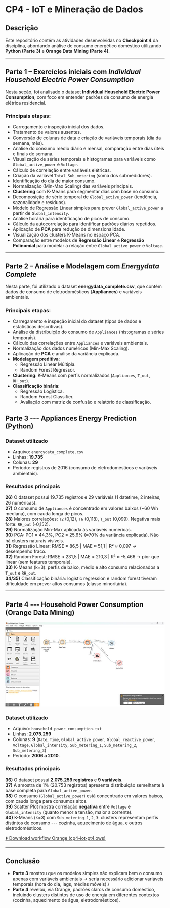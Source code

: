 # CP4 - IoT e Mineração de Dados

## Descrição

Este repositório contém as atividades desenvolvidas no **Checkpoint 4**
da disciplina, abordando análise de consumo energético doméstico
utilizando **Python (Parte 3)** e **Orange Data Mining (Parte 4)**.

------------------------------------------------------------------------

## Parte 1 – Exercícios iniciais com *Individual Household Electric Power Consumption*

Nesta seção, foi analisado o dataset **Individual Household Electric Power Consumption**, com foco em entender padrões de consumo de energia elétrica residencial.  

### Principais etapas:
- Carregamento e inspeção inicial dos dados.  
- Tratamento de valores ausentes.  
- Conversão de colunas de data e criação de variáveis temporais (dia da semana, mês).  
- Análise do consumo médio diário e mensal, comparação entre dias úteis e finais de semana.  
- Visualização de séries temporais e histogramas para variáveis como `Global_active_power` e `Voltage`.  
- Cálculo de correlação entre variáveis elétricas.  
- Criação da variável `Total_Sub_metering` (soma dos submedidores).  
- Identificação do dia de maior consumo.  
- Normalização (Min-Max Scaling) das variáveis principais.  
- **Clustering** com K-Means para segmentar dias com base no consumo.  
- Decomposição de série temporal de `Global_active_power` (tendência, sazonalidade e resíduos).  
- Modelo de Regressão Linear simples para prever `Global_active_power` a partir de `Global_intensity`.  
- Análise horária para identificação de picos de consumo.  
- Cálculo da autocorrelação para identificar padrões diários repetidos.  
- Aplicação de **PCA** para redução de dimensionalidade.  
- Visualização dos clusters K-Means no espaço PCA.  
- Comparação entre modelos de **Regressão Linear** e **Regressão Polinomial** para modelar a relação entre `Global_active_power` e `Voltage`.  

---

## Parte 2 – Análise e Modelagem com *Energydata Complete*

Nesta parte, foi utilizado o dataset **energydata_complete.csv**, que contém dados de consumo de eletrodomésticos (**Appliances**) e variáveis ambientais.  

### Principais etapas:
- Carregamento e inspeção inicial do dataset (tipos de dados e estatísticas descritivas).  
- Análise da distribuição do consumo de `Appliances` (histogramas e séries temporais).  
- Cálculo das correlações entre `Appliances` e variáveis ambientais.  
- Normalização dos dados numéricos (Min-Max Scaling).  
- Aplicação de **PCA** e análise da variância explicada.  
- **Modelagem preditiva**:  
  - Regressão Linear Múltipla.  
  - Random Forest Regressor.  
- **Clustering**: K-Means com perfis normalizados (`Appliances`, `T_out`, `RH_out`).  
- **Classificação binária**:  
  - Regressão Logística.  
  - Random Forest Classifier.  
  - Avaliação com matriz de confusão e relatório de classificação.  


## Parte 3 --- Appliances Energy Prediction (Python)

### Dataset utilizado

-   Arquivo: `energydata_complete.csv`
-   Linhas: **19.735**
-   Colunas: **29**
-   Período: registros de 2016 (consumo de eletrodomésticos e variáveis
    ambientais).

### Resultados principais

**26)** O dataset possui 19.735 registros e 29 variáveis (1 datetime, 2
inteiras, 26 numéricas).\
**27)** O consumo de `Appliances` é concentrado em valores baixos (\~60
Wh mediana), com cauda longa de picos.\
**28)** Maiores correlações: `T2` (0,12), `T6` (0,118), `T_out` (0,099).
Negativa mais forte: `RH_out` (-0,152).\
**29)** Normalização Min-Max aplicada às variáveis numéricas.\
**30)** PCA: PC1 = 44,3%, PC2 = 25,6% (≈70% da variância explicada). Não
há clusters naturais visíveis.\
**31)** Regressão Linear: RMSE ≈ 86,5 \| MAE ≈ 51,1 \| R² ≈ 0,097 →
desempenho fraco.\
**32)** Random Forest: RMSE ≈ 231,5 \| MAE ≈ 210,3 \| R² ≈ -5,466 → pior
que linear (sem features temporais).\
**33)** K-Means (k=3): perfis de baixo, médio e alto consumo
relacionados a `T_out` e `RH_out`.\
**34/35)** Classificação binária: logistic regression e random forest
tiveram dificuldade em prever altos consumos (classe minoritária).

------------------------------------------------------------------------

## Parte 4 --- Household Power Consumption (Orange Data Mining)
![Imagem Orange](https://github.com/raphatatto/cp4-iot/blob/main/img/imagem.jpg)
### Dataset utilizado

-   Arquivo: `household_power_consumption.txt`
-   Linhas: **2.075.259**
-   Colunas: **9** (`Date`, `Time`, `Global_active_power`,
    `Global_reactive_power`, `Voltage`, `Global_intensity`,
    `Sub_metering_1`, `Sub_metering_2`, `Sub_metering_3`)
-   Período: **2006 a 2010**.

### Resultados principais

**36)** O dataset possui **2.075.259 registros** e **9 variáveis**.\
**37)** A amostra de 1% (20.753 registros) apresenta distribuição
semelhante à base completa para `Global_active_power`.\
**38)** O consumo (`Global_active_power`) está concentrado em valores
baixos, com cauda longa para consumos altos.\
**39)** Scatter Plot mostra correlação **negativa** entre `Voltage` e
`Global_intensity` (quanto menor a tensão, maior a corrente).\
**40)** K-Means (k=3) com `Sub_metering_1`, `2`, `3`: clusters
representam perfis distintos de consumo --- cozinha, aquecimento de
água, e outros eletrodomésticos.

[⬇️ Download workflow Orange (cp4-iot-pt4.ows)](https://github.com/raphatatto/cp4-iot/raw/main/cp4-iot-pt4.ows)

------------------------------------------------------------------------

## Conclusão

-   **Parte 3** mostrou que os modelos simples não explicam bem o
    consumo apenas com variáveis ambientais → seria necessário adicionar
    variáveis temporais (hora do dia, lags, médias móveis).\
-   **Parte 4** revelou, via Orange, padrões claros de consumo
    doméstico, incluindo clusters distintos de uso de energia em
    diferentes contextos (cozinha, aquecimento de água,
    eletrodomésticos).


